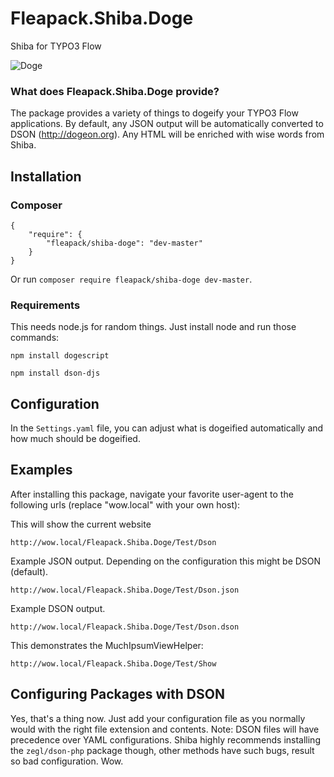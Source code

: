 Fleapack.Shiba.Doge
======

Shiba for TYPO3 Flow

![Doge](http://dogeon.org/doge.gif)

### What does Fleapack.Shiba.Doge provide?

The package provides a variety of things to dogeify your TYPO3 Flow applications. By default, any JSON output will be automatically converted to DSON (<http://dogeon.org>). Any HTML will be enriched with wise words from Shiba.

## Installation
### Composer

	{
		"require": {
			"fleapack/shiba-doge": "dev-master"
		}
	}

Or run `composer require fleapack/shiba-doge dev-master`.

### Requirements

This needs node.js for random things. Just install node and run those commands:

```npm install dogescript```

```npm install dson-djs```

## Configuration

In the `Settings.yaml` file, you can adjust what is dogeified automatically and how much should be dogeified.

## Examples
After installing this package, navigate your favorite user-agent to the following urls (replace "wow.local" with your own host):


This will show the current website

```
http://wow.local/Fleapack.Shiba.Doge/Test/Dson
```

Example JSON output. Depending on the configuration this might be DSON (default).

```
http://wow.local/Fleapack.Shiba.Doge/Test/Dson.json
```

Example DSON output.

```
http://wow.local/Fleapack.Shiba.Doge/Test/Dson.dson
```

This demonstrates the MuchIpsumViewHelper:
```
http://wow.local/Fleapack.Shiba.Doge/Test/Show
```

## Configuring Packages with DSON

Yes, that's a thing now. Just add your configuration file as you normally would with the right file extension and contents. Note: DSON files will have precedence over YAML configurations. Shiba highly recommends installing the `zegl/dson-php` package though, other methods have such bugs, result so bad configuration. Wow.
